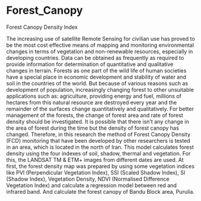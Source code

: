 # Forest_Canopy
 Forest Canopy Density Index


The increasing use of satellite Remote Sensing for civilian use has proved to be the most cost effective means of mapping and monitoring environmental changes in terms of vegetation and non-renewable resources, especially in developing countries. Data can be obtained as frequently as required to provide information for determination of quantitative and qualitative changes in terrain. Forests as one part of the wild life of human societies have a special place in economic development and stability of water and soil in the countries of the world. But because of various reasons such as development of population, increasingly changing forest to other unsuitable applications such as: agriculture, providing energy and fuel, millions of hectares from this natural resource are destroyed every year and the remainder of the surfaces change quantitatively and qualitatively. For better management of the forests, the change of forest area and rate of forest density should be investigated. It is possible that there isn’t any change in the area of forest during the time but the density of forest canopy has changed. Therefore, in this research the method of Forest Canopy Density (FCD) monitoring that have been developed by other researchers is tested in an area, which is located in the north of Iran. This model calculates forest density using the four indexes of soil, shadow, thermal and vegetation. For this, the LANDSAT TM & ETM+ images from different dates are used. At first, the forest density map was prepared by using some vegetation indices like PVI (Perpendicular Vegetation Index), SSI (Scaled Shadow Index), SI (Shadow Index), Vegetation Density, NDVI (Normalised Difference Vegetation Index) and calculate a regression model between red and infrared band. And calculate the forest canopy of Bandu Block area, Purulia.
